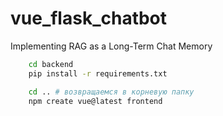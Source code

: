 # vue_flask_chatbot
Implementing RAG as a Long-Term Chat Memory

```bash
    cd backend
    pip install -r requirements.txt
```

```bash
    cd .. # возвращаемся в корневую папку
    npm create vue@latest frontend
```


